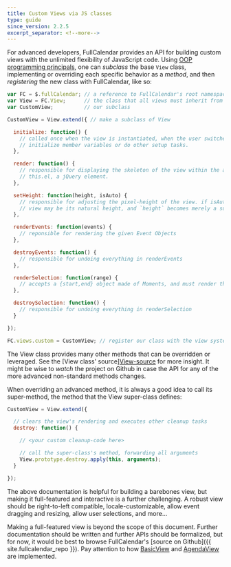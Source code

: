 ```yaml
---
title: Custom Views via JS classes
type: guide
since_version: 2.2.5
excerpt_separator: <!--more-->
---
```


For advanced developers, FullCalendar provides an API for building custom views with the unlimited flexibility of JavaScript code.<!--more--> Using [OOP programming principals](http://en.wikipedia.org/wiki/Object-oriented_programming), one can *subclass* the base `View` class, implementing or overriding each specific behavior as a *method*, and then *registering* the new class with FullCalendar, like so:

```js
var FC = $.fullCalendar; // a reference to FullCalendar's root namespace
var View = FC.View;      // the class that all views must inherit from
var CustomView;          // our subclass

CustomView = View.extend({ // make a subclass of View

  initialize: function() {
    // called once when the view is instantiated, when the user switches to the view.
    // initialize member variables or do other setup tasks.
  },

  render: function() {
    // responsible for displaying the skeleton of the view within the already-defined
    // this.el, a jQuery element.
  },

  setHeight: function(height, isAuto) {
    // responsible for adjusting the pixel-height of the view. if isAuto is true, the
    // view may be its natural height, and `height` becomes merely a suggestion.
  },

  renderEvents: function(events) {
    // reponsible for rendering the given Event Objects
  },

  destroyEvents: function() {
    // responsible for undoing everything in renderEvents
  },

  renderSelection: function(range) {
    // accepts a {start,end} object made of Moments, and must render the selection
  },

  destroySelection: function() {
    // responsible for undoing everything in renderSelection
  }

});

FC.views.custom = CustomView; // register our class with the view system
```

The View class provides many other methods that can be overridden or leveraged. See the [View class' source][View-source](https://github.com/fullcalendar/fullcalendar/blob/master/src/View.ts) for more insight. It might be wise to *watch* the project on Github in case the API for any of the more advanced non-standard methods changes.

When overriding an advanced method, it is always a good idea to call its super-method, the method that the View super-class defines:

```js
CustomView = View.extend({

  // clears the view's rendering and executes other cleanup tasks
  destroy: function() {

    // <your custom cleanup-code here>

    // call the super-class's method, forwarding all arguments
    View.prototype.destroy.apply(this, arguments);
  }

});
```

The above documentation is helpful for building a barebones view, but making it full-featured and interactive is a further challenging. A robust view should be right-to-left compatible, locale-customizable, allow event dragging and resizing, allow user selections, and more...

Making a full-featured view is beyond the scope of this document. Further documentation should be written and further APIs should be formalized, but for now, it would be best to browse FullCalendar's [source on Github]({{ site.fullcalendar_repo }}). Pay attention to how [BasicView](https://github.com/fullcalendar/fullcalendar/blob/master/src/basic/BasicView.ts) and [AgendaView](https://github.com/fullcalendar/fullcalendar/blob/master/src/agenda/AgendaView.ts) are implemented.
